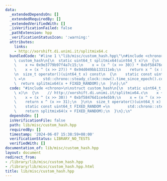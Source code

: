 ```yaml
---
data:
  _extendedDependsOn: []
  _extendedRequiredBy: []
  _extendedVerifiedWith: []
  _isVerificationFailed: false
  _pathExtension: hpp
  _verificationStatusIcon: ':warning:'
  attributes:
    links:
    - http://xorshift.di.unimi.it/splitmix64.c
  bundledCode: "#line 1 \"lib/misc/custom_hash.hpp\"\n#include <chrono>\n\nstruct\
    \ custom_hash\n{\n  static uint64_t splitmix64(uint64_t x)\n  {\n    // http://xorshift.di.unimi.it/splitmix64.c\n\
    \    x += 0x9e3779b97f4a7c15;\n    x = (x ^ (x >> 30)) * 0xbf58476d1ce4e5b9;\n\
    \    x = (x ^ (x >> 27)) * 0x94d049bb133111eb;\n    return x ^ (x >> 31);\n  }\n\
    \n  size_t operator()(uint64_t x) const\n  {\n    static const uint64_t FIXED_RANDOM\
    \ =\n        std::chrono::steady_clock::now().time_since_epoch().count();\n  \
    \  return splitmix64(x + FIXED_RANDOM);\n  }\n};\n"
  code: "#include <chrono>\n\nstruct custom_hash\n{\n  static uint64_t splitmix64(uint64_t\
    \ x)\n  {\n    // http://xorshift.di.unimi.it/splitmix64.c\n    x += 0x9e3779b97f4a7c15;\n\
    \    x = (x ^ (x >> 30)) * 0xbf58476d1ce4e5b9;\n    x = (x ^ (x >> 27)) * 0x94d049bb133111eb;\n\
    \    return x ^ (x >> 31);\n  }\n\n  size_t operator()(uint64_t x) const\n  {\n\
    \    static const uint64_t FIXED_RANDOM =\n        std::chrono::steady_clock::now().time_since_epoch().count();\n\
    \    return splitmix64(x + FIXED_RANDOM);\n  }\n};\n"
  dependsOn: []
  isVerificationFile: false
  path: lib/misc/custom_hash.hpp
  requiredBy: []
  timestamp: '2024-06-07 15:38:59+08:00'
  verificationStatus: LIBRARY_NO_TESTS
  verifiedWith: []
documentation_of: lib/misc/custom_hash.hpp
layout: document
redirect_from:
- /library/lib/misc/custom_hash.hpp
- /library/lib/misc/custom_hash.hpp.html
title: lib/misc/custom_hash.hpp
---
```

